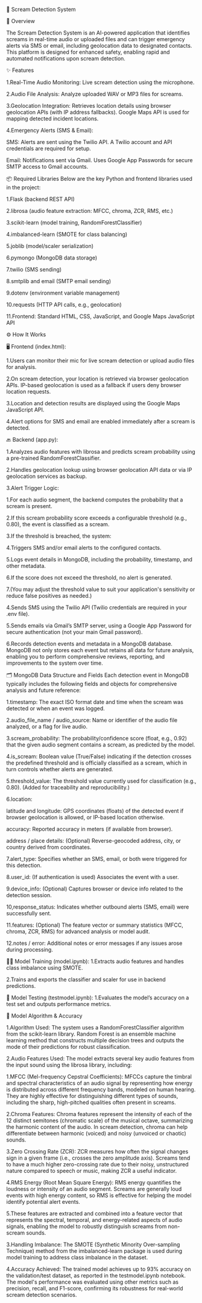 🎯 Scream Detection System


📖 Overview


The Scream Detection System is an AI-powered application that identifies screams in real-time audio or uploaded files and can trigger emergency alerts via SMS or email, including geolocation data to designated contacts. This platform is designed for enhanced safety, enabling rapid and automated notifications upon scream detection.

✨ Features

1.Real-Time Audio Monitoring: Live scream detection using the microphone.

2.Audio File Analysis: Analyze uploaded WAV or MP3 files for screams.

3.Geolocation Integration: Retrieves location details using browser geolocation APIs (with IP address fallbacks). Google Maps API is used for mapping detected incident locations.

4.Emergency Alerts (SMS & Email):

SMS: Alerts are sent using the Twilio API. A Twilio account and API credentials are required for setup.

Email: Notifications sent via Gmail. Uses Google App Passwords for secure SMTP access to Gmail accounts.


📦 Required Libraries
Below are the key Python and frontend libraries used in the project:

1.Flask (backend REST API)

2.librosa (audio feature extraction: MFCC, chroma, ZCR, RMS, etc.)

3.scikit-learn (model training, RandomForestClassifier)

4.imbalanced-learn (SMOTE for class balancing)

5.joblib (model/scaler serialization)

6.pymongo (MongoDB data storage)

7.twilio (SMS sending)

8.smtplib and email (SMTP email sending)

9.dotenv (environment variable management)

10.requests (HTTP API calls, e.g., geolocation)

11.Frontend: Standard HTML, CSS, JavaScript, and Google Maps JavaScript API


⚙️ How It Works


🖥️ Frontend (index.html):

1.Users can monitor their mic for live scream detection or upload audio files for analysis.

2.On scream detection, your location is retrieved via browser geolocation APIs. IP-based geolocation is used as a fallback if users deny browser location requests.

3.Location and detection results are displayed using the Google Maps JavaScript API.

4.Alert options for SMS and email are enabled immediately after a scream is detected.


🔙 Backend (app.py):

1.Analyzes audio features with librosa and predicts scream probability using a pre-trained RandomForestClassifier.

2.Handles geolocation lookup using browser geolocation API data or via IP geolocation services as backup.

3.Alert Trigger Logic:

1.For each audio segment, the backend computes the probability that a scream is present.

2.If this scream probability score exceeds a configurable threshold (e.g., 0.80), the event is classified as a scream.

3.If the threshold is breached, the system:

4.Triggers SMS and/or email alerts to the configured contacts.

5.Logs event details in MongoDB, including the probability, timestamp, and other metadata.

6.If the score does not exceed the threshold, no alert is generated.

7.(You may adjust the threshold value to suit your application's sensitivity or reduce false positives as needed.)

4.Sends SMS using the Twilio API (Twilio credentials are required in your .env file).

5.Sends emails via Gmail’s SMTP server, using a Google App Password for secure authentication (not your main Gmail password).

6.Records detection events and metadata in a MongoDB database. MongoDB not only stores each event but retains all data for future analysis, enabling you to perform comprehensive reviews, reporting, and improvements to the system over time.

🗂️ MongoDB Data Structure and Fields
Each detection event in MongoDB typically includes the following fields and objects for comprehensive analysis and future reference:

1.timestamp: The exact ISO format date and time when the scream was detected or when an event was logged.

2.audio_file_name / audio_source: Name or identifier of the audio file analyzed, or a flag for live audio.

3.scream_probability: The probability/confidence score (float, e.g., 0.92) that the given audio segment contains a scream, as predicted by the model.

4.is_scream: Boolean value (True/False) indicating if the detection crosses the predefined threshold and is officially classified as a scream, which in turn controls whether alerts are generated.

5.threshold_value: The threshold value currently used for classification (e.g., 0.80). (Added for traceability and reproducibility.)

6.location:

latitude and longitude: GPS coordinates (floats) of the detected event if browser geolocation is allowed, or IP-based location otherwise.

accuracy: Reported accuracy in meters (if available from browser).

address / place details: (Optional) Reverse-geocoded address, city, or country derived from coordinates.

7.alert_type: Specifies whether an SMS, email, or both were triggered for this detection.

8.user_id: (If authentication is used) Associates the event with a user.

9.device_info: (Optional) Captures browser or device info related to the detection session.

10,response_status: Indicates whether outbound alerts (SMS, email) were successfully sent.

11.features: (Optional) The feature vector or summary statistics (MFCC, chroma, ZCR, RMS) for advanced analysis or model audit.

12.notes / error: Additional notes or error messages if any issues arose during processing.

🧑‍💻 Model Training (model.ipynb):
1.Extracts audio features and handles class imbalance using SMOTE.

2.Trains and exports the classifier and scaler for use in backend predictions.

🧪 Model Testing (testmodel.ipynb):
1.Evaluates the model’s accuracy on a test set and outputs performance metrics.

🧠 Model Algorithm & Accuracy


1.Algorithm Used: The system uses a RandomForestClassifier algorithm from the scikit-learn library. Random Forest is an ensemble machine learning method that constructs multiple decision trees and outputs the mode of their predictions for robust classification.

2.Audio Features Used:
The model extracts several key audio features from the input sound using the librosa library, including:

1.MFCC (Mel-frequency Cepstral Coefficients):
MFCCs capture the timbral and spectral characteristics of an audio signal by representing how energy is distributed across different frequency bands, modeled on human hearing. They are highly effective for distinguishing different types of sounds, including the sharp, high-pitched qualities often present in screams.

2.Chroma Features:
Chroma features represent the intensity of each of the 12 distinct semitones (chromatic scale) of the musical octave, summarizing the harmonic content of the audio. In scream detection, chroma can help differentiate between harmonic (voiced) and noisy (unvoiced or chaotic) sounds.

3.Zero Crossing Rate (ZCR):
ZCR measures how often the signal changes sign in a given frame (i.e., crosses the zero amplitude axis). Screams tend to have a much higher zero-crossing rate due to their noisy, unstructured nature compared to speech or music, making ZCR a useful indicator.

4.RMS Energy (Root Mean Square Energy):
RMS energy quantifies the loudness or intensity of an audio segment. Screams are generally loud events with high energy content, so RMS is effective for helping the model identify potential alert events.

5.These features are extracted and combined into a feature vector that represents the spectral, temporal, and energy-related aspects of audio signals, enabling the model to robustly distinguish screams from non-scream sounds.

3.Handling Imbalance: The SMOTE (Synthetic Minority Over-sampling Technique) method from the imbalanced-learn package is used during model training to address class imbalance in the dataset.

4.Accuracy Achieved:
The trained model achieves up to 93% accuracy on the validation/test dataset, as reported in the testmodel.ipynb notebook. The model's performance was evaluated using other metrics such as precision, recall, and F1-score, confirming its robustness for real-world scream detection scenarios.








